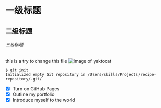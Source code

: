 # 一级标题
## 二级标题
###### 三级标题

this is a try to change this file
![image of yaktocat](https://octodex.github.com/images/yaktocat.png)

```
$ git init
Initialized empty Git repository in /Users/skills/Projects/recipe-repository/.git/
```

- [x] Turn on GitHub Pages
- [x] Outline my portfolio
- [x] Introduce myself to the world
